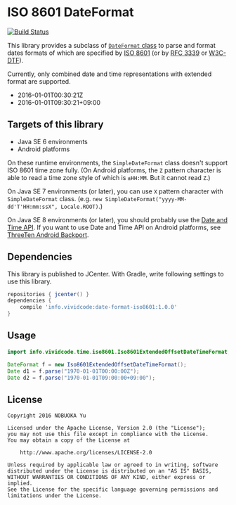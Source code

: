 ISO 8601 DateFormat
==============================

[![Build Status](https://travis-ci.org/nobuoka/java-date-format-iso8601.svg?branch=master)](https://travis-ci.org/nobuoka/java-date-format-iso8601)

This library provides a subclass of [`DateFormat` class](https://docs.oracle.com/javase/8/docs/api/java/text/DateFormat.html)
to parse and format dates formats of which are specified by [ISO 8601](http://www.iso.org/iso/home/standards/iso8601.htm)
(or by [RFC 3339](https://tools.ietf.org/html/rfc3339) or [W3C-DTF](https://www.w3.org/TR/1998/NOTE-datetime-19980827)).

Currently, only combined date and time representations with extended format are supported.

* 2016-01-01T00:30:21Z
* 2016-01-01T09:30:21+09:00

## Targets of this library

* Java SE 6 environments
* Android platforms

On these runtime environments, the `SimpleDateFormat` class doesn't support ISO 8601 time zone fully.
(On Android platforms, the `Z` pattern character is able to read a time zone style of which is `±HH:MM`. But it cannot read `Z`.)

On Java SE 7 environments (or later), you can use `X` pattern character with `SimpleDateFormat` class.
(e.g. `new SimpleDateFormat("yyyy-MM-dd'T'HH:mm:ssX", Locale.ROOT)`.)

On Java SE 8 environments (or later), you should probably use the
[Date and Time API](http://www.oracle.com/technetwork/articles/java/jf14-date-time-2125367.html).
If you want to use Date and Time API on Android platforms, see [ThreeTen Android Backport](https://github.com/JakeWharton/ThreeTenABP).

## Dependencies

This library is published to JCenter.
With Gradle, write following settings to use this library.

```groovy
repositories { jcenter() }
dependencies {
    compile 'info.vividcode:date-format-iso8601:1.0.0'
}
```

## Usage

```java
import info.vividcode.time.iso8601.Iso8601ExtendedOffsetDateTimeFormat;

DateFormat f = new Iso8601ExtendedOffsetDateTimeFormat();
Date d1 = f.parse("1970-01-01T00:00:00Z");
Date d2 = f.parse("1970-01-01T09:00:00+09:00");
```

## License

```
Copyright 2016 NOBUOKA Yu

Licensed under the Apache License, Version 2.0 (the "License");
you may not use this file except in compliance with the License.
You may obtain a copy of the License at

    http://www.apache.org/licenses/LICENSE-2.0

Unless required by applicable law or agreed to in writing, software
distributed under the License is distributed on an "AS IS" BASIS,
WITHOUT WARRANTIES OR CONDITIONS OF ANY KIND, either express or implied.
See the License for the specific language governing permissions and
limitations under the License.
```
